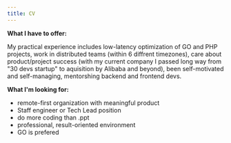 ```yaml
---
title: CV
---
```


**What I have to offer:**

My practical experience includes low-latency optimization of GO and PHP projects, work in distributed teams (within 6 diffrent timezones), care about product/project success (with my current company I passed long way from "30 devs startup" to aquisition by Alibaba and beyond), been self-motivated and self-managing, mentorshing backend and frontend devs.

**What I'm looking for:**

* remote-first organization with meaningful product
* Staff engineer or Tech Lead position
* do more coding than .ppt
* professional, result-oriented environment
* GO is prefered

